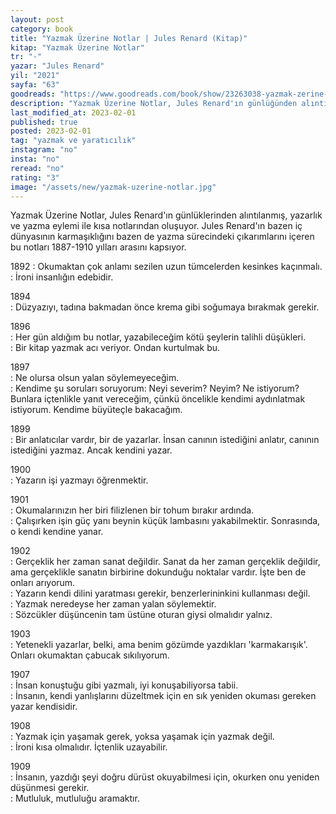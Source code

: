 ```yaml
---
layout: post
category: book
title: "Yazmak Üzerine Notlar | Jules Renard (Kitap)"
kitap: "Yazmak Üzerine Notlar"
tr: "-"
yazar: "Jules Renard"
yil: "2021"
sayfa: "63"
goodreads: "https://www.goodreads.com/book/show/23263038-yazmak-zerine-notlar"
description: "Yazmak Üzerine Notlar, Jules Renard'ın günlüğünden alıntılanmış, yazarlık ve yazma eylemi ile kısa notlarından oluşuyor."
last_modified_at: 2023-02-01
published: true
posted: 2023-02-01
tag: "yazmak ve yaratıcılık"
instagram: "no"
insta: "no"
reread: "no"
rating: "3"
image: "/assets/new/yazmak-uzerine-notlar.jpg"
---
```


Yazmak Üzerine Notlar, Jules Renard'ın günlüklerinden alıntılanmış, yazarlık ve yazma eylemi ile kısa notlarından oluşuyor. Jules Renard'ın bazen iç dünyasının karmaşıklığını bazen de yazma sürecindeki çıkarımlarını içeren bu notları 1887-1910 yılları arasını kapsıyor.

1892
: Okumaktan çok anlamı sezilen uzun tümcelerden kesinkes kaçınmalı.  
: İroni insanlığın edebidir.

1894  
: Düzyazıyı, tadına bakmadan önce krema gibi soğumaya bırakmak gerekir.

1896  
: Her gün aldığım bu notlar, yazabileceğim kötü şeylerin talihli düşükleri.  
: Bir kitap yazmak acı veriyor. Ondan kurtulmak bu.

1897  
: Ne olursa olsun yalan söylemeyeceğim.  
: Kendime şu soruları soruyorum: Neyi severim? Neyim? Ne istiyorum? Bunlara içtenlikle yanıt vereceğim, çünkü öncelikle kendimi aydınlatmak istiyorum. Kendime büyüteçle bakacağım.

1899  
: Bir anlatıcılar vardır, bir de yazarlar. İnsan canının istediğini anlatır, canının istediğini yazmaz. Ancak kendini yazar.

1900  
: Yazarın işi yazmayı öğrenmektir.

1901  
: Okumalarınızın her biri filizlenen bir tohum bırakır ardında.  
: Çalışırken işin güç yanı beynin küçük lambasını yakabilmektir. Sonrasında, o kendi kendine yanar.  

1902  
: Gerçeklik her zaman sanat değildir. Sanat da her zaman gerçeklik değildir, ama gerçeklikle sanatın birbirine dokunduğu noktalar vardır. İşte ben de onları arıyorum.  
: Yazarın kendi dilini yaratması gerekir, benzerlerininkini kullanması değil.  
: Yazmak neredeyse her zaman yalan söylemektir.  
: Sözcükler düşüncenin tam üstüne oturan giysi olmalıdır yalnız.  

1903  
: Yetenekli yazarlar, belki, ama benim gözümde yazdıkları 'karmakarışık'. Onları okumaktan çabucak sıkılıyorum.

1907  
: İnsan konuştuğu gibi yazmalı, iyi konuşabiliyorsa tabii.  
: İnsanın, kendi yanlışlarını düzeltmek için en sık yeniden okuması gereken yazar kendisidir. 

1908  
: Yazmak için yaşamak gerek, yoksa yaşamak için yazmak değil.  
: İroni kısa olmalıdır. İçtenlik uzayabilir.

1909  
: İnsanın, yazdığı şeyi doğru dürüst okuyabilmesi için, okurken onu yeniden düşünmesi gerekir.  
: Mutluluk, mutluluğu aramaktır.

